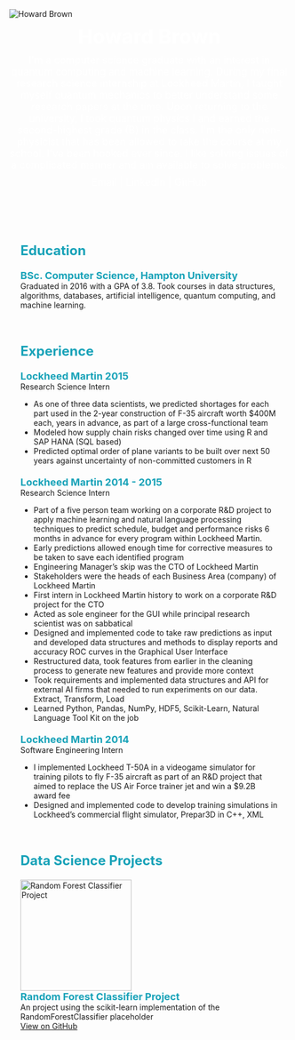 <!DOCTYPE html>
<html lang="en">
<head>
  <meta charset="UTF-8">
  <meta name="viewport" content="width=device-width, initial-scale=1.0">
  <title>Howard Brown | Data Science Portfolio</title>
  <link rel="stylesheet" href="https://bootswatch.com/4/slate/bootstrap.min.css">
  <style>
    .banner {
      background-image: url("banner.jpg");
      background-size: cover;
      background-position: center;
      height: 400px;
    }

    .profile {
      width: 200px;
      height: 200px;
      border-radius: 50%;
      object-fit: cover;
      margin: -100px auto 0;
      border: 5px solid white;
    }

    .name {
      font-size: 36px;
      font-weight: bold;
      color: white;
      text-align: center;
      margin-top: 10px;
    }

    .bio {
      font-size: 18px;
      color: white;
      text-align: center;
      margin-top: 10px;
    }

    .contact {
      font-size: 18px;
      color: white;
      text-align: center;
      margin-top: 10px;
    }

    .contact a {
      color: white;
      text-decoration: none;
    }

    .section {
      padding: 20px;
    }

    .section-title {
      font-size: 24px;
      font-weight: bold;
      color: #17a2b8;
      margin-bottom: 20px;
    }

    .card {
      margin-bottom: 20px;
    }

    .card-img-top {
      height: 200px;
      object-fit: cover;
    }

    .card-title {
      font-size: 18px;
      font-weight: bold;
      color: #17a2b8;
    }

    .card-link {
      color: #17a2b8;
      text-decoration: none;
    }
  </style>
</head>
<body>
  <div class="banner">
    <img src="profile.jpg" alt="Howard Brown" class="profile">
    <div class="name">Howard Brown</div>
    <div class="bio">I'm a computer science graduate with an interest in quantum computing and machine learning. During my final research science internship at Lockheed Martin, I taught myself quantum mechanics to better understand some research papers at the time. Upon returning to the university, I took quantum physics I and earned the second-highest grade (B) in the class. I'm the only non-physicist that has been allowed to take the course at my school. I've been hooked ever since.
    I like solving issues of a complicated manner and am available to solve problems.</div>
    <div class="contact"><a href="mailto:howard.brown@example.com">Email</a> | <a href="https://www.linkedin.com/in/howard-brown/">LinkedIn</a> | <a href="https://github.com/HowardBBrown">GitHub</a></div>
  </div>
  <div class="section">
    <div class="container">
      <div class="section-title">Education</div>
      <div class="row">
        <div class="col-md-12">
          <div class="card">
            <div class="card-body">
              <div class="card-title">BSc. Computer Science, Hampton University</div>
              <div class="card-text">Graduated in 2016 with a GPA of 3.8. Took courses in data structures, algorithms, databases, artificial intelligence, quantum computing, and machine learning.</div>
            </div>
          </div>
        </div>
      </div>
    </div>
  </div>
  <div class="section">
    <div class="container">
      <div class="section-title">Experience</div>
      <div class="row">
        <div class="col-md-12">
          <div class="card">
            <div class="card-body">
              <div class="card-title">Lockheed Martin 2015</div>
              <div class="card-subtitle">Research Science Intern</div>
              <div class="card-text">
                <ul>
                  <li>As one of three data scientists, we predicted shortages for each part used in the 2-year construction of F-35 aircraft worth $400M each, years in advance, as part of a large cross-functional team</li>
                  <li>Modeled how supply chain risks changed over time using R and SAP HANA (SQL based)</li>
                  <li>Predicted optimal order of plane variants to be built over next 50 years against uncertainty of non-committed customers in R</li>
                </ul>
              </div>
            </div>
          </div>
          <div class="card">
            <div class="card-body">
              <div class="card-title">Lockheed Martin 2014 - 2015</div>
              <div class="card-subtitle">Research Science Intern</div>
              <div class="card-text">
                <ul>
                  <li>Part of a five person team working on a corporate R&D project to apply machine learning and natural
                  language processing techniques to predict schedule, budget and performance risks 6 months in advance for every program within Lockheed Martin.</li>
                  <li>Early predictions allowed enough time for corrective measures to be taken to save each identified program</li>
                  <li>Engineering Manager’s skip was the CTO of Lockheed Martin</li>
                  <li>Stakeholders were the heads of each Business Area (company) of Lockheed Martin</li>
                  <li>First intern in Lockheed Martin history to work on a corporate R&D project for the CTO</li>
                  <li>Acted as sole engineer for the GUI while principal research scientist was on sabbatical</li>
                  <li>Designed and implemented code to take raw predictions as input and developed data structures and methods to display reports and accuracy ROC curves in the Graphical User Interface</li>
                  <li>Restructured data, took features from earlier in the cleaning process to generate new features and provide more context</li>
                  <li>Took requirements and implemented data structures and API for external AI firms that needed to run experiments on our data. Extract, Transform, Load</li>
                  <li>Learned Python, Pandas, NumPy, HDF5, Scikit-Learn, Natural Language Tool Kit on the job</li>
                </ul>
              </div>
            </div>
          </div>
          <div class="card">
            <div class="card-body">
              <div class="card-title">Lockheed Martin 2014</div>
              <div class="card-subtitle">Software Engineering Intern</div>
              <div class="card-text">
                <ul>
                  <li>I implemented Lockheed T-50A in a videogame simulator for training pilots to fly F-35 aircraft as part of an R&D project that aimed to replace the US Air Force trainer jet and win a $9.2B award fee</li>
                  <li>Designed and implemented code to develop training simulations in Lockheed’s commercial flight simulator, Prepar3D in C++, XML</li>
                </ul>
              </div>
            </div>
          </div>
        </div>
      </div>
    </div>
  </div>
  <div class="section">
    <div class="container">
      <div class="section-title">Data Science Projects</div>
      <div class="row">
        <div class="col-md-6">
          <div class="card">
            <img src="random_forest.jpg" alt="Random Forest Classifier Project" class="card-img-top">
            <div class="card-body">
              <div class="card-title">Random Forest Classifier Project</div>
              <div class="card-text">An project using the scikit-learn implementation of the RandomForestClassifier placeholder</div>
              <div class="card-link"><a href="https://github.com/HowardBBrown/Data-Science-Projects/blob/main/Classification/randomForestClassifier.ipynb">View on GitHub</a></div>
            </div>
          </div>
        </div>
      </div>
    </div>
  </div>
</body>
</html>
